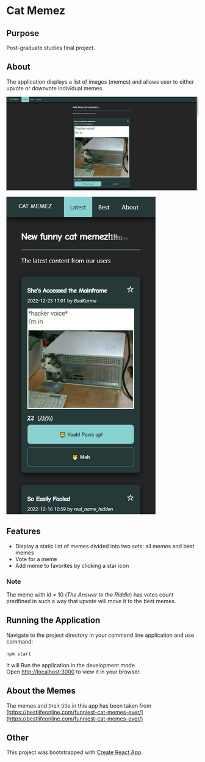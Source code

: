 # Cat Memez

## Purpose

Post-graduate studies final project.

## About

The application displays a list of images (memes) and allows user to either upvote or downvote individual memes.

![Screenshot for web version](docs/screenshot-web.PNG "Web")

![Screenshot for mobile version](docs/screenshot-mobile.PNG "Mobile")

## Features

* Display a static list of memes divided into two sets: all memes and best memes
* Vote for a meme
* Add meme to favorites by clicking a star icon

### Note

The meme with id = 10 (_The Answer to the Riddle_) has votes count predfined in such a way that upvote will move it to the best memes.

## Running the Application

Navigate to the project directory in your command line application and use command:

`npm start`

It will Run the application in the development mode.\
Open [http://localhost:3000](http://localhost:3000) to view it in your browser.

## About the Memes

The memes and their title in this app has been taken from [https://bestlifeonline.com/funniest-cat-memes-ever/](https://bestlifeonline.com/funniest-cat-memes-ever/)

## Other

This project was bootstrapped with [Create React App](https://github.com/facebook/create-react-app).
